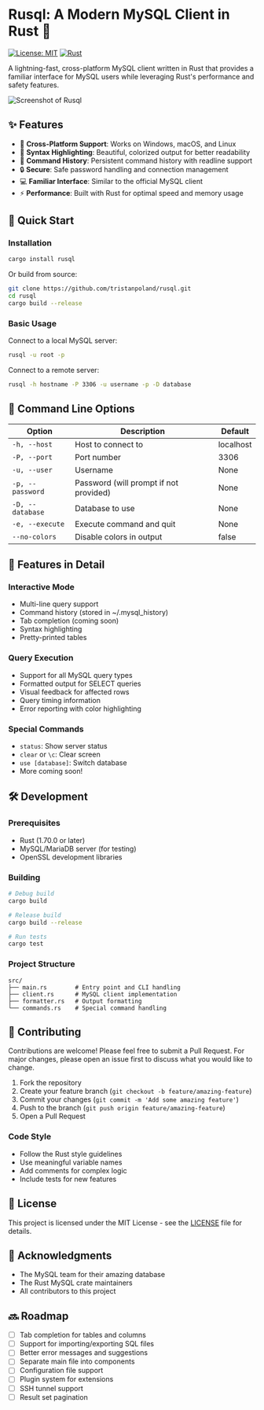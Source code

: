 # Rusql: A Modern MySQL Client in Rust 🦀

[![License: MIT](https://img.shields.io/badge/License-MIT-yellow.svg)](https://opensource.org/licenses/MIT)
[![Rust](https://img.shields.io/badge/rust-stable-brightgreen.svg)](https://www.rust-lang.org/)

A lightning-fast, cross-platform MySQL client written in Rust that provides a familiar interface for MySQL users while leveraging Rust's performance and safety features.

![Screenshot of Rusql](screenshot_placeholder.png)

## ✨ Features

- 🚀 **Cross-Platform Support**: Works on Windows, macOS, and Linux
- 🎨 **Syntax Highlighting**: Beautiful, colorized output for better readability
- 📝 **Command History**: Persistent command history with readline support
- 🔒 **Secure**: Safe password handling and connection management
- 💻 **Familiar Interface**: Similar to the official MySQL client
- ⚡ **Performance**: Built with Rust for optimal speed and memory usage

## 🚀 Quick Start

### Installation

```bash
cargo install rusql
```

Or build from source:

```bash
git clone https://github.com/tristanpoland/rusql.git
cd rusql
cargo build --release
```

### Basic Usage

Connect to a local MySQL server:
```bash
rusql -u root -p
```

Connect to a remote server:
```bash
rusql -h hostname -P 3306 -u username -p -D database
```

## 🔧 Command Line Options

| Option | Description | Default |
|--------|-------------|---------|
| `-h, --host` | Host to connect to | localhost |
| `-P, --port` | Port number | 3306 |
| `-u, --user` | Username | None |
| `-p, --password` | Password (will prompt if not provided) | None |
| `-D, --database` | Database to use | None |
| `-e, --execute` | Execute command and quit | None |
| `--no-colors` | Disable colors in output | false |

## 🎯 Features in Detail

### Interactive Mode
- Multi-line query support
- Command history (stored in ~/.mysql_history)
- Tab completion (coming soon)
- Syntax highlighting
- Pretty-printed tables

### Query Execution
- Support for all MySQL query types
- Formatted output for SELECT queries
- Visual feedback for affected rows
- Query timing information
- Error reporting with color highlighting

### Special Commands
- `status`: Show server status
- `clear` or `\c`: Clear screen
- `use [database]`: Switch database
- More coming soon!

## 🛠️ Development

### Prerequisites
- Rust (1.70.0 or later)
- MySQL/MariaDB server (for testing)
- OpenSSL development libraries

### Building
```bash
# Debug build
cargo build

# Release build
cargo build --release

# Run tests
cargo test
```

### Project Structure
```
src/
├── main.rs        # Entry point and CLI handling
├── client.rs      # MySQL client implementation
├── formatter.rs   # Output formatting
└── commands.rs    # Special command handling
```

## 📝 Contributing

Contributions are welcome! Please feel free to submit a Pull Request. For major changes, please open an issue first to discuss what you would like to change.

1. Fork the repository
2. Create your feature branch (`git checkout -b feature/amazing-feature`)
3. Commit your changes (`git commit -m 'Add some amazing feature'`)
4. Push to the branch (`git push origin feature/amazing-feature`)
5. Open a Pull Request

### Code Style
- Follow the Rust style guidelines
- Use meaningful variable names
- Add comments for complex logic
- Include tests for new features

## 📜 License

This project is licensed under the MIT License - see the [LICENSE](LICENSE) file for details.

## 🙏 Acknowledgments

- The MySQL team for their amazing database
- The Rust MySQL crate maintainers
- All contributors to this project

## 🔜 Roadmap

- [ ] Tab completion for tables and columns
- [ ] Support for importing/exporting SQL files
- [ ] Better error messages and suggestions
- [ ] Separate main file into components
- [ ] Configuration file support
- [ ] Plugin system for extensions
- [ ] SSH tunnel support
- [ ] Result set pagination
